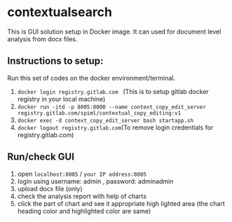 # contextualsearch

This is GUI solution setup in Docker image. It can used for document level analysis from docx files.

## Instructions to setup:
Run this set of codes on the docker environment/terminal.

1. ```docker login registry.gitlab.com ``` (This is to setup gitlab docker registry in your local machine)
2. ```docker run -itd -p 8005:8000 --name context_copy_edit_server registry.gitlab.com/spiml/contextual_copy_editing:v1```
3. ```docker exec -d context_copy_edit_server bash startapp.sh ```
4. ```docker logout registry.gitlab.com```(To remove login credentials for registry.gitlab.com)

## Run/check GUI
1. open  ```localhost:8005``` / ```your IP address:8005```
2. login using username: admin , password: adminadmin
3. upload docx file (only)
4. check the analysis report with help of charts
5. click the part of chart and see it appropriate high lighted area (the chart heading color and highlighted color are same)